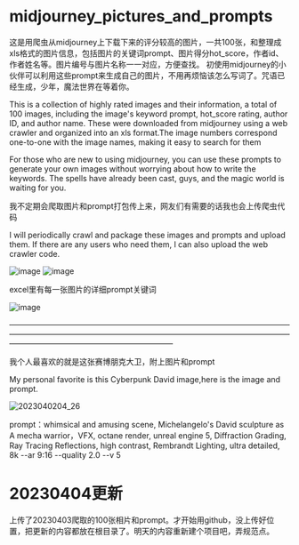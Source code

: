 # midjourney_pictures_and_prompts

这是用爬虫从midjourney上下载下来的评分较高的图片，一共100张，和整理成xls格式的图片信息，包括图片的关键词prompt、图片得分hot_score，作者id、作者姓名等。图片编号与图片名称一一对应，方便查找。
初使用midjourney的小伙伴可以利用这些prompt来生成自己的图片，不用再烦恼该怎么写词了。咒语已经生成，少年，魔法世界在等着你。

This is a collection of highly rated images and their information, a total of 100 images, including the image's keyword prompt, hot_score rating, author ID, and author name. These were downloaded from midjourney using a web crawler and organized into an xls format.The image numbers correspond one-to-one with the image names, making it easy to search for them

For those who are new to using midjourney, you can use these prompts to generate your own images without worrying about how to write the keywords. The spells have already been cast, guys, and the magic world is waiting for you.

我不定期会爬取图片和prompt打包传上来，网友们有需要的话我也会上传爬虫代码

I will periodically crawl and package these images and prompts and upload them. If there are any users who need them, I can also upload the web crawler code.

![image](https://user-images.githubusercontent.com/32754688/229363650-94a7388a-559a-466e-93c8-a1e5fc4cad58.png)
![image](https://user-images.githubusercontent.com/32754688/229363671-58498a63-144b-4ac6-9fa1-fb10ccdecb00.png)

 excel里有每一张图片的详细prompt关键词
 
 ![image](https://user-images.githubusercontent.com/32754688/229363994-36a326fb-d8a0-4931-8ead-bb862dc6978c.png)



—————————————————————————————————————————————————————————————————————————————————————————————

我个人最喜欢的就是这张赛博朋克大卫，附上图片和prompt

My personal favorite is this Cyberpunk David image,here is the image and prompt.


![2023040204_26](https://user-images.githubusercontent.com/32754688/229360754-674ede96-0507-4c0f-9213-ffa01e0b56ba.jpg)

prompt：whimsical and amusing scene, Michelangelo's David sculpture as A mecha warrior，VFX, octane render, unreal engine 5, Diffraction Grading, Ray Tracing Reflections, high contrast, Rembrandt Lighting, ultra detailed, 8k --ar 9:16 --quality 2.0  --v 5


# **20230404更新**
 
上传了20230403爬取的100张相片和prompt。才开始用github，没上传好位置，把更新的内容都放在根目录了。明天的内容重新建个项目吧，弄规范点。


